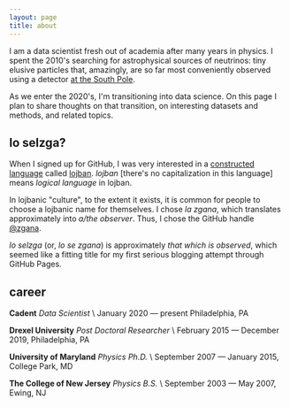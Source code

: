 ```yaml
---
layout: page
title: about
---
```


I am a data scientist fresh out of academia after many years in physics.  I
spent the 2010's searching for astrophysical sources of neutrinos: tiny
elusive particles that, amazingly, are so far most conveniently observed using
a detector [at the South Pole](https://icecube.wisc.edu/).

As we enter the 2020's, I'm transitioning into data science.  On this page I
plan to share thoughts on that transition, on interesting datasets and methods,
and related topics.


## lo selzga?

When I signed up for GitHub, I was very interested in a [constructed
language](https://en.wikipedia.org/wiki/Constructed_language) called
[lojban](http://www.lojban.org/).  *lojban* [there's no capitalization in this
language] means *logical language* in lojban.

In lojbanic "culture", to the extent it exists, it is common for people to
choose a lojbanic name for themselves.  I chose *la zgana*, which translates
approximately into *a/the observer*.  Thus, I chose the GitHub handle
[@zgana](https://github.com/zgana).

*lo selzga* (or, *lo se zgana*) is approximately *that which is observed*,
which seemed like a fitting title for my first serious blogging attempt through
GitHub Pages.


## career

**Cadent** *Data Scientist* \\
January 2020 — present Philadelphia, PA

**Drexel University** *Post Doctoral Researcher* \\
February 2015 —  December 2019, Philadelphia, PA

**University of Maryland** *Physics Ph.D.*  \\
September 2007 — January 2015, College Park, MD

**The College of New Jersey** *Physics B.S.* \\
September 2003 — May 2007, Ewing, NJ
